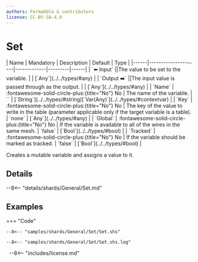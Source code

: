 ```yaml
---
authors: Formabble & contributors
license: CC-BY-SA-4.0
---
```



# Set

<div class="sh-parameters" markdown="1">
| Name | Mandatory | Description | Default | Type |
|------|---------------------|-------------|---------|------|
| `⬅️ Input` ||The value to be set to the variable. | | [`Any`](../../types/#any) |
| `Output ➡️` ||The input value is passed through as the output. | | [`Any`](../../types/#any) |
| `Name` | :fontawesome-solid-circle-plus:{title="No"} No  | The name of the variable. | `` | [`String`](../../types/#string)[`Var(Any)`](../../types/#contextvar) |
| `Key` | :fontawesome-solid-circle-plus:{title="No"} No  | The key of the value to write in the table (parameter applicable only if the target variable is a table). | `none` | [`Any`](../../types/#any) |
| `Global` | :fontawesome-solid-circle-plus:{title="No"} No  | If the variable is available to all of the wires in the same mesh. | `false` | [`Bool`](../../types/#bool) |
| `Tracked` | :fontawesome-solid-circle-plus:{title="No"} No  | If the variable should be marked as tracked. | `false` | [`Bool`](../../types/#bool) |

</div>

Creates a mutable variable and assigns a value to it.

## Details

--8<-- "details/shards/General/Set.md"


## Examples

=== "Code"

  ```x86asm linenums="1"
  --8<-- "samples/shards/General/Set/Set.shs"
  ```

  ```
  --8<-- "samples/shards/General/Set/Set.shs.log"
  ```
&nbsp;
--8<-- "includes/license.md"

